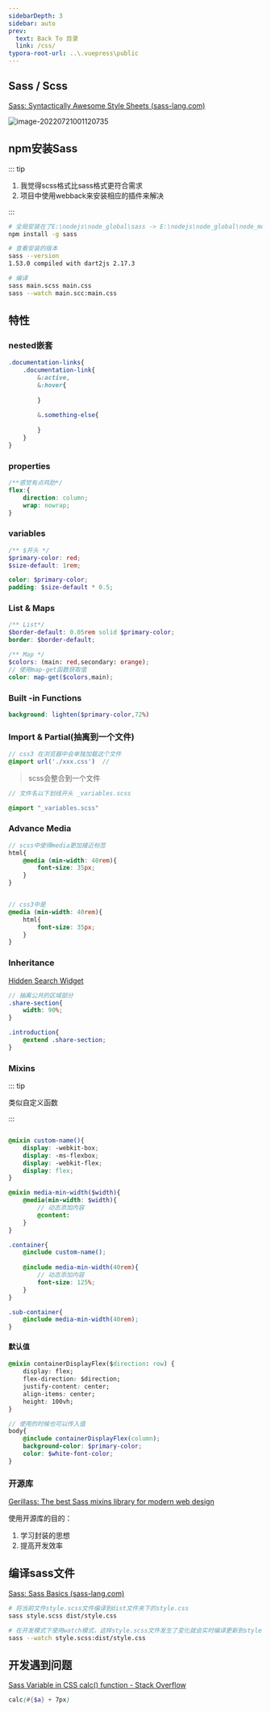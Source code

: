 ```yaml
---
sidebarDepth: 3
sidebar: auto
prev:
  text: Back To 目录
  link: /css/
typora-root-url: ..\.vuepress\public
---
```




## Sass / Scss

[Sass: Syntactically Awesome Style Sheets (sass-lang.com)](https://sass-lang.com/)

![image-20220721001120735](/images/css/image-20220721001120735.png)



## npm安装Sass

::: tip

1. 我觉得scss格式比sass格式更符合需求
2. 项目中使用webback来安装相应的插件来解决

:::



```sh
# 全局安装在了E:\nodejs\node_global\sass -> E:\nodejs\node_global\node_modules\sass\sass.js
npm install -g sass
```

```sh
# 查看安装的版本
sass --version
1.53.0 compiled with dart2js 2.17.3

# 编译
sass main.scss main.css
sass --watch main.scc:main.css
```





## 特性

### nested嵌套

```scss
.documentation-links{
    .documentation-link{
        &:active,
        &:hover{
            
        }
        
        &.something-else{
            
        }
    }
}
```



### properties

```scss
/**感觉有点鸡肋*/
flex:{
	direction: column;
	wrap: nowrap;
}
```



### variables

```scss
/** $开头 */
$primary-color: red;
$size-default: 1rem;

color: $primary-color;
padding: $size-default * 0.5;
```



### List & Maps

```scss
/** List*/
$border-default: 0.05rem solid $primary-color;
border: $border-default;

/** Map */
$colors: (main: red,secondary: orange);
// 使用map-get函数获取值
color: map-get($colors,main);

```



### Built -in Functions

```scss
background: lighten($primary-color,72%)
```



### Import & Partial(抽离到一个文件)

```scss
// css3 在浏览器中会单独加载这个文件
@import url('./xxx.css')  // 
```

> scss会整合到一个文件

```scss
// 文件名以下划线开头 _variables.scss

@import "_variables.scss"
```



### Advance Media

```scss
// scss中使得media更加接近标签
html{
    @media (min-width: 40rem){
        font-size: 35px;
    }
}


// css3中是
@media (min-width: 40rem){
    html{
        font-size: 35px;
    }
}
```



### Inheritance

[Hidden Search Widget](https://q10viking.github.io/minifrontendproject/20%20Hidden%20Search%20Widget.html#hidden-search-widget)

```scss
// 抽离公共的区域部分
.share-section{
	width: 90%;
}

.introduction{
    @extend .share-section;
}

```



### Mixins

::: tip

类似自定义函数

:::

```scss

@mixin custom-name(){
	display: -webkit-box;
    display: -ms-flexbox;
    display: -webkit-flex;
    display: flex;
}

@mixin media-min-width($width){
    @media(min-width: $width){
        // 动态添加内容
        @content: 
    }
}

.container{
    @include custom-name();
    
    @include media-min-width(40rem){
        // 动态添加内容
        font-size: 125%;
    }
}

.sub-container{
    @include media-min-width(40rem);
}
```

#### 默认值

```css
@mixin containerDisplayFlex($direction: row) {
    display: flex;
    flex-direction: $direction;
    justify-content: center;
    align-items: center;
    height: 100vh;
}
```



```scss
// 使用的时候也可以传入值
body{
    @include containerDisplayFlex(column);
    background-color: $primary-color;
    color: $white-font-color;
}
```



### 开源库

[Gerillass: The best Sass mixins library for modern web design](https://gerillass.com/) 

使用开源库的目的： 

1. 学习封装的思想
2. 提高开发效率



## 编译sass文件

[Sass: Sass Basics (sass-lang.com)](https://sass-lang.com/guide)

```sh
# 将当前文件style.scss文件编译到dist文件夹下的style.css
sass style.scss dist/style.css

# 在开发模式下使用watch模式，这样style.scss文件发生了变化就会实时编译更新到style.css文件中
sass --watch style.scss:dist/style.css
```



## 开发遇到问题

[Sass Variable in CSS calc() function - Stack Overflow](https://stackoverflow.com/questions/17982111/sass-variable-in-css-calc-function)

```scss
calc(#{$a} + 7px)
```

